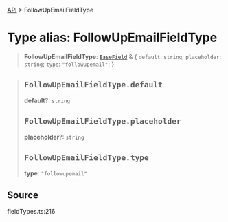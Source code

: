 [API](../index.md) > FollowUpEmailFieldType

# Type alias: FollowUpEmailFieldType

> **FollowUpEmailFieldType**: [`BaseField`](type-alias.BaseField.md) & \{
  `default`: `string`;
  `placeholder`: `string`;
  `type`: `"followupemail"`;
 }

> ## `FollowUpEmailFieldType.default`
>
> **default**?: `string`
>
> ## `FollowUpEmailFieldType.placeholder`
>
> **placeholder**?: `string`
>
> ## `FollowUpEmailFieldType.type`
>
> **type**: `"followupemail"`
>
>

## Source

fieldTypes.ts:216
